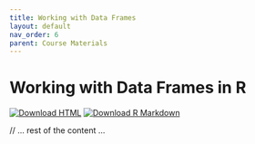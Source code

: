 ```yaml
---
title: Working with Data Frames
layout: default
nav_order: 6
parent: Course Materials
---
```


# Working with Data Frames in R

[<img src="https://img.shields.io/badge/Download-HTML-blue?style=for-the-badge&logo=html5" alt="Download HTML" />](rendered-html/data-frames.html)
[<img src="https://img.shields.io/badge/Download-R_Markdown-green?style=for-the-badge&logo=r" alt="Download R Markdown" />](class-materials/data-frames.Rmd)

// ... rest of the content ... 